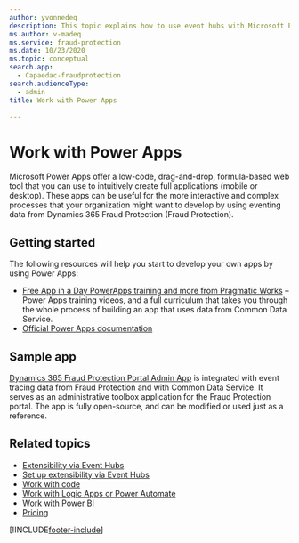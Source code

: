 ```yaml
---
author: yvonnedeq
description: This topic explains how to use event hubs with Microsoft Power Apps to extend the functionality of Dynamics 365 Fraud Protection and incorporate its data into an organization's processes and workflows.
ms.author: v-madeq
ms.service: fraud-protection
ms.date: 10/23/2020
ms.topic: conceptual
search.app:
  - Capaedac-fraudprotection
search.audienceType:
  - admin
title: Work with Power Apps

---
```

# Work with Power Apps

Microsoft Power Apps offer a low-code, drag-and-drop, formula-based web tool that you can use to intuitively create full applications (mobile or desktop). These apps can be useful for the more interactive and complex processes that your organization might want to develop by using eventing data from Dynamics 365 Fraud Protection (Fraud Protection).

## Getting started

The following resources will help you start to develop your own apps by using Power Apps:

- [Free App in a Day PowerApps training and more from Pragmatic Works](https://powerapps.microsoft.com/blog/free-app-in-a-day-powerapps-training-and-more-from-pragmatic-works/) – Power Apps training videos, and a full curriculum that takes you through the whole process of building an app that uses data from Common Data Service.
- [Official Power Apps documentation](/powerapps/)

## Sample app

[Dynamics 365 Fraud Protection Portal Admin App](https://github.com/microsoft/Dynamics-365-Fraud-Protection-Samples/tree/master/power%20app%20sample) is integrated with event tracing data from Fraud Protection and with Common Data Service. It serves as an administrative toolbox application for the Fraud Protection portal. The app is fully open-source, and can be modified or used just as a reference.

## Related topics

- [Extensibility via Event Hubs](extensibility-via-event-hubs-overview.md)
- [Set up extensibility via Event Hubs](extensibility-setup.md)	
- [Work with code](extensibility-with-code.md)
- [Work with Logic Apps or Power Automate](extensibility-with-power-automate.md)
- [Work with Power BI](extensibility-with-power-bi.md)
- [Pricing](extensibility-pricing.md)


[!INCLUDE[footer-include](includes/footer-banner.md)]

